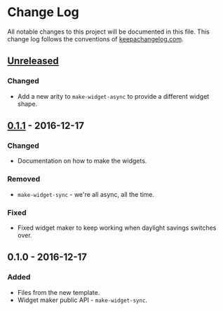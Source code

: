 # Change Log
All notable changes to this project will be documented in this file. This change log follows the conventions of [keepachangelog.com](http://keepachangelog.com/).

## [Unreleased]
### Changed
- Add a new arity to `make-widget-async` to provide a different widget shape.

## [0.1.1] - 2016-12-17
### Changed
- Documentation on how to make the widgets.

### Removed
- `make-widget-sync` - we're all async, all the time.

### Fixed
- Fixed widget maker to keep working when daylight savings switches over.

## 0.1.0 - 2016-12-17
### Added
- Files from the new template.
- Widget maker public API - `make-widget-sync`.

[Unreleased]: https://github.com/your-name/easy-render/compare/0.1.1...HEAD
[0.1.1]: https://github.com/your-name/easy-render/compare/0.1.0...0.1.1
